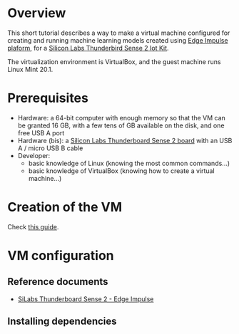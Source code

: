 # Overview

This short tutorial describes a way to make a virtual machine configured for creating and running machine learning models created using [Edge Impulse plaform](https://www.edgeimpulse.com/), for a [Silicon Labs Thunderbird Sense 2 Iot Kit](https://www.silabs.com/development-tools/thunderboard/thunderboard-sense-two-kit).

The virtualization environment is VirtualBox, and the guest machine runs Linux Mint 20.1.

# Prerequisites

* Hardware: a 64-bit computer with enough memory so that the VM can be granted 16 GB, with a few tens of GB available on the disk, and one free USB A port
* Hardware (bis): a [Silicon Labs Thunderboard Sense 2 board](https://www.silabs.com/development-tools/thunderboard/thunderboard-sense-two-kit) with an USB A / micro USB B cable
* Developer:
    * basic knowledge of Linux (knowing the most common commands...)
    * basic knowledge of VirtualBox (knowing how to create a virtual machine...)

# Creation of the VM

Check [this guide](https://github.com/PascalBod/lm20.1-vm).

# VM configuration

## Reference documents

* [SiLabs Thunderboard Sense 2 - Edge Impulse](https://docs.edgeimpulse.com/docs/silabs-thunderboard-sense-2)

## Installing dependencies

